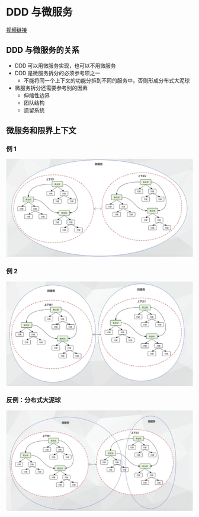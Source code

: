 # DDD 与微服务

[视频链接](https://www.bilibili.com/video/BV1wA4m1G7a8)

## DDD 与微服务的关系

- DDD 可以用微服务实现，也可以不用微服务
- DDD 是微服务拆分的必须参考项之一
  - 不能将同一个上下文的功能分拆到不同的服务中，否则形成分布式大泥球
- 微服务拆分还需要参考别的因素
  - 伸缩性边界
  - 团队结构
  - 遗留系统

## 微服务和限界上下文

### 例 1

![示例](./13-microservices1.png)

### 例 2

![示例](./13-microservices2.png)

### 反例：分布式大泥球

![示例](./13-microservices3.png)
